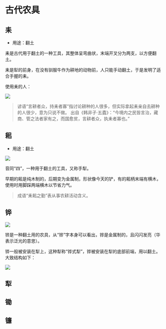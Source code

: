 # 古代农具

## 耒

- 用途：翻土

耒是古代用于翻土的一种工具，其整体呈弯曲状，末端开叉分为两支，以方便翻土。

耒是犁的前身，在没有驯服牛作为耕地的动物前，人只能手动翻土，于是发明了适合手握的耒。

使用耒的人：

![](https://xpzheng-book.oss-cn-shenzhen.aliyuncs.com/history/%E4%BD%BF%E7%94%A8%E8%80%92%E7%9A%84%E4%BA%BA.jfif)

> 谚语“言耕者众，持耒者寡”指讨论耕种的人很多，但实际拿起耒亲自去耕种的人很少，意为只说不做。
> 出自《韩非子·五蠹》：“今境内之民皆言治，藏商、管之法者家有之，而国愈贫，言耕者众，执耒者寡也。”

## 耜

- 用途：翻土

<img src="https://xpzheng-book.oss-cn-shenzhen.aliyuncs.com/history/%E8%80%9C.jpg" class="h-[400px]">

音同“四”，一种用于翻土的工具，又称手犁。

早期的耜是纯木制的，后期变为金属制，形状像今天的铲，有的耜柄末端有横木，使用时用脚踩两端横木以节省力气。

> 成语“耒耜之勤”表从事农耕活动含义。

## 铧

<img src="https://xpzheng-book.oss-cn-shenzhen.aliyuncs.com/history/%E9%93%A7.jfif">

铧是一种翻土用的农具，从“铧”字本身可以看出，铧是金属制的，且闪闪发亮（华表示泛光的意思）。

铧一般被安装在犁上，这种犁称“铧式犁”，铧被安装在犁的底部前端，用以翻土。大致结构如下：

<img src="https://xpzheng-book.oss-cn-shenzhen.aliyuncs.com/history/%E7%8A%81.jpg" class="h-[300px]">



## 犁

<Todo />



## 锄

<Todo />


## 镰


<Todo />
